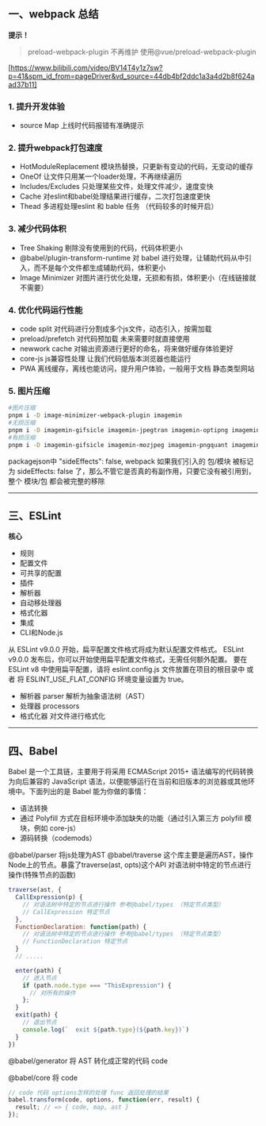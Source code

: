## 一、webpack 总结

**提示！**

> preload-webpack-plugin 不再维护 使用@vue/preload-webpack-plugin

[https://www.bilibili.com/video/BV14T4y1z7sw?p=41&spm_id_from=pageDriver&vd_source=44db4bf2ddc1a3a4d2b8f624aad37b11]

### 1. 提升开发体验

- source Map 上线时代码报错有准确提示

### 2. 提升webpack打包速度

- HotModuleReplacement 模块热替换，只更新有变动的代码，无变动的缓存
- OneOf 让文件只用某一个loader处理，不再继续遍历
- Includes/Excludes 只处理某些文件，处理文件减少，速度变快
- Cache 对eslint和babel处理结果进行缓存，二次打包速度更快
- Thead 多进程处理eslint 和 bable 任务 （代码较多的时候开启）

### 3. 减少代码体积

- Tree Shaking 剔除没有使用到的代码，代码体积更小
- @babel/plugin-transform-runtime 对 babel 进行处理，让辅助代码从中引入，而不是每个文件都生成辅助代码，体积更小
- Image Minimizer 对图片进行优化处理，无损和有损，体积更小（在线链接就不需要）

### 4. 优化代码运行性能

- code split 对代码进行分割成多个js文件，动态引入，按需加载
- preload/prefetch 对代码预加载 未来需要时就直接使用
- newwork cache 对输出资源进行更好的命名，将来做好缓存体验更好
- core-js js兼容性处理 让我们代码低版本浏览器也能运行
- PWA 离线缓存，离线也能访问，提升用户体验，一般用于文档 静态类型网站

### 5. 图片压缩

```bash
#图片压缩
pnpm i -D image-minimizer-webpack-plugin imagemin
#无损压缩
pnpm i -D imagemin-gifsicle imagemin-jpegtran imagemin-optipng imagemin-svgo
#有损压缩
pnpm i -D imagemin-gifsicle imagemin-mozjpeg imagemin-pngquant imagemin-svgo
```

packagejson中 "sideEffects": false, webpack 如果我们引入的 包/模块 被标记为 sideEffects: false 了，那么不管它是否真的有副作用，只要它没有被引用到，整个 模块/包 都会被完整的移除

****

## 三、ESLint

**核心**

- 规则
- 配置文件
- 可共享的配置
- 插件
- 解析器
- 自动移处理器
- 格式化器
- 集成
- CLI和Node.js

从 ESLint v9.0.0 开始，扁平配置文件格式将成为默认配置文件格式。 ESLint v9.0.0 发布后，你可以开始使用扁平配置文件格式，无需任何额外配置。
要在 ESLint v8 中使用扁平配置，请将 eslint.config.js 文件放置在项目的根目录中 或者 将 ESLINT_USE_FLAT_CONFIG 环境变量设置为 true。

- 解析器 parser 解析为抽象语法树（AST）
- 处理器 processors
- 格式化器 对文件进行格式化

****

## 四、Babel

Babel 是一个工具链，主要用于将采用 ECMAScript 2015+ 语法编写的代码转换为向后兼容的 JavaScript 语法，以便能够运行在当前和旧版本的浏览器或其他环境中。下面列出的是 Babel 能为你做的事情：

- 语法转换
- 通过 Polyfill 方式在目标环境中添加缺失的功能（通过引入第三方 polyfill 模块，例如 core-js）
- 源码转换（codemods）

@babel/parser 将js处理为AST
@babel/traverse 这个库主要是遍历AST，操作Node上的节点。暴露了traverse(ast, opts)这个API 对语法树中特定的节点进行操作(特殊节点的函数)

```js
traverse(ast, {
  CallExpression(p) {
    // 对语法树中特定的节点进行操作 参考@babel/types （特定节点类型）
    // CallExpression 特定节点
  },
  FunctionDeclaration: function(path) {
    // 对语法树中特定的节点进行操作 参考@babel/types （特定节点类型）
    // FunctionDeclaration 特定节点
  }
  // .....

  enter(path) {
    // 进入节点
    if (path.node.type === "ThisExpression") {
      // 对所有的操作
    };
  }
  exit(path) {
    // 退出节点
    console.log(`  exit ${path.type}(${path.key})`)
  }
})
```

@babel/generator 将 AST 转化成正常的代码 code

@babel/core 将 code 

```javascript
// code 代码 options怎样的处理 func 返回处理的结果
babel.transform(code, options, function(err, result) {
  result; // => { code, map, ast }
});
```
